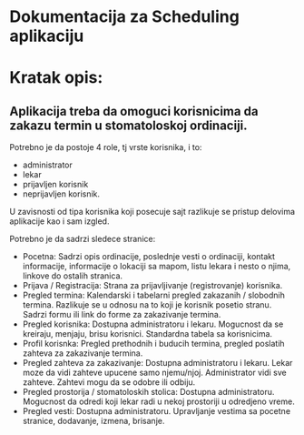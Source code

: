 # Dokumentacija za Scheduling aplikaciju

# Kratak opis:

## Aplikacija treba da omoguci korisnicima da zakazu termin u stomatoloskoj ordinaciji.
 Potrebno je da postoje 4 role, tj vrste korisnika, i to: 
* administrator
* lekar
* prijavljen korisnik
* neprijavljen korisnik. 

U zavisnosti od tipa korisnika koji posecuje sajt razlikuje
se pristup delovima aplikacije kao i sam izgled.

Potrebno je da sadrzi sledece stranice:

- Pocetna: Sadrzi opis ordinacije, poslednje vesti o ordinaciji, kontakt informacije,
informacije o lokaciji sa mapom, listu lekara i nesto o njima, linkove do ostalih
stranica.
- Prijava / Registracija: Strana za prijavljivanje (registrovanje) korisnika.
- Pregled termina: Kalendarski i tabelarni pregled zakazanih / slobodnih termina.
Razlikuje se u odnosu na to koji je korisnik posetio stranu. Sadrzi formu ili link do
forme za zakazivanje termina.
- Pregled korisnika: Dostupna administratoru i lekaru. Mogucnost da se kreiraju,
menjaju, brisu korisnici. Standardna tabela sa korisnicima.
- Profil korisnka: Pregled prethodnih i buducih termina, pregled poslatih zahteva za
zakazivanje termina.
- Pregled zahteva za zakazivanje: Dostupna administratoru i lekaru. Lekar moze
da vidi zahteve upucene samo njemu/njoj. Administrator vidi sve zahteve.
Zahtevi mogu da se odobre ili odbiju.
- Pregled prostorija / stomatoloskih stolica: Dostupna administratoru. Mogucnost
da odredi koji lekar radi u nekoj prostoriji u odredjeno vreme.
- Pregled vesti: Dostupna administratoru. Upravljanje vestima sa pocetne stranice,
dodavanje, izmena, brisanje.